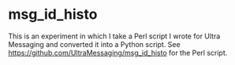 # msg_id_histo

This is an experiment in which I take a Perl script I wrote for
Ultra Messaging and converted it into a Python script.
See https://github.com/UltraMessaging/msg_id_histo for the
Perl script.
